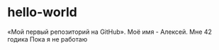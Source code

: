 # hello-world
 «Мой первый репозиторий на GitHub».
Моё имя - Алексей. Мне 42 годика
Пока я не работаю
